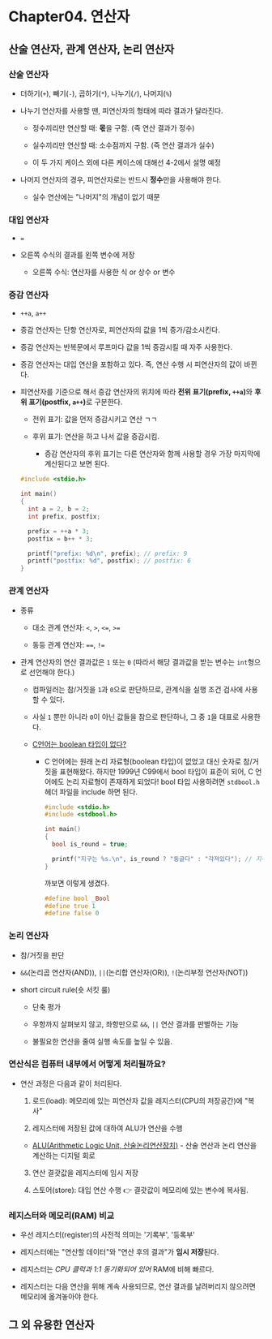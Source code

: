 # Chapter04. 연산자

## 산술 연산자, 관계 연산자, 논리 연산자

### 산술 연산자

  - 더하기(`+`), 빼기(`-`), 곱하기(`*`), 나누기(`/`), 나머지(`%`)

  - 나누기 연산자를 사용할 땐, 피연산자의 형태에 따라 결과가 달라진다.

    - 정수끼리만 연산할 때: <b>몫</b>을 구함. (즉 연산 결과가 정수)

    - 실수끼리만 연산할 때: 소수점까지 구함. (즉 연산 결과가 실수)

    - 이 두 가지 케이스 외에 다른 케이스에 대해선 4-2에서 설명 예정

  - 나머지 연산자의 경우, 피연산자로는 반드시 <b>정수</b>만을 사용해야 한다.

    - 실수 연산에는 "나머지"의 개념이 없기 때문

### 대입 연산자

- `=`

- 오른쪽 수식의 결과를 왼쪽 변수에 저장

  - 오른쪽 수식: 연산자를 사용한 식 or 상수 or 변수

### 증감 연산자

- `++a`, `a++`

- 증감 연산자는 단항 연산자로, 피연산자의 값을 1씩 증가/감소시킨다.

- 증감 연산자는 반복문에서 루프마다 값을 1씩 증감시킬 때 자주 사용한다.

- 증감 연산자는 대입 연산을 포함하고 있다. 즉, 연산 수행 시 피연산자의 값이 바뀐다.

- 피연산자를 기준으로 해서 증감 연산자의 위치에 따라 <b>전위 표기(prefix, `++a`)</b>와 <b>후위 표기(postfix, `a++`)</b>로 구분한다.

  - 전위 표기: 값을 먼저 증감시키고 연산 ㄱㄱ

  - 후위 표기: 연산을 하고 나서 값을 증감시킴.

    - 증감 연산자의 후위 표기는 다른 연산자와 함께 사용할 경우 가장 마지막에 계산된다고 보면 된다.

  ```c
  #include <stdio.h>

  int main()
  {
    int a = 2, b = 2;
    int prefix, postfix;

    prefix = ++a * 3;
    postfix = b++ * 3;

    printf("prefix: %d\n", prefix); // prefix: 9
    printf("postfix: %d", postfix); // postfix: 6
  }
  ```

### 관계 연산자

- 종류

  - 대소 관계 연산자: `<`, `>`, `<=`, `>=`

  - 동등 관계 연산자: `==`, `!=`

- 관계 연산자의 연산 결과값은 `1` 또는 `0` (따라서 해당 결과값을 받는 변수는 `int`형으로 선언해야 한다.)

  - 컴파일러는 참/거짓을 `1`과 `0`으로 판단하므로, 관계식을 실행 조건 검사에 사용할 수 있다.

  - 사실 `1` 뿐만 아니라 `0`이 아닌 값들을 참으로 판단하나, 그 중 `1`을 대표로 사용한다.

  - [C언어는 boolean 타입이 없다?](https://medium.com/@kyle_seongwoo_jun/c%EC%97%90%EC%84%9C-bool-%ED%83%80%EC%9E%85-%EA%B7%B8%EB%A6%AC%EA%B3%A0-%EC%9D%B4%EC%97%90-%EB%8C%80%ED%95%9C-%EA%B3%A0%EC%B0%B0-105ecaf1db02)

    - C 언어에는 원래 논리 자료형(boolean 타입)이 없었고 대신 숫자로 참/거짓을 표현해왔다. 하지만 1999년 C99에서 bool 타입이 표준이 되어, C 언어에도 논리 자료형이 존재하게 되었다! bool 타입 사용하려면 `stdbool.h` 헤더 파일을 include 하면 된다.

      ```c
      #include <stdio.h>
      #include <stdbool.h>

      int main()
      {
        bool is_round = true;

        printf("지구는 %s.\n", is_round ? "둥글다" : "각져있다"); // 지구는 둥글다.
      }
      ```

      까보면 이렇게 생겼다.

      ```h
      #define bool _Bool
      #define true 1
      #define false 0
      ```

### 논리 연산자

- 참/거짓을 판단

- `&&`(논리곱 연산자(AND)), `||`(논리합 연산자(OR)), `!`(논리부정 연산자(NOT))

- short circuit rule(숏 서킷 룰)

  - 단축 평가

  - 우항까지 살펴보지 않고, 좌항만으로 `&&`, `||` 연산 결과를 판별하는 기능

  - 불필요한 연산을 줄여 실행 속도를 높일 수 있음.

### 연산식은 컴퓨터 내부에서 어떻게 처리될까요?

- 연산 과정은 다음과 같이 처리된다.

  1. 로드(load): 메모리에 있는 피연산자 값을 레지스터(CPU의 저장공간)에 "복사"

  2. 레지스터에 저장된 값에 대하여 ALU가 연산을 수행

    - [ALU(Arithmetic Logic Unit, 산술논리연산장치)](https://ko.wikipedia.org/wiki/%EC%82%B0%EC%88%A0_%EB%85%BC%EB%A6%AC_%EC%9E%A5%EC%B9%98) - 산술 연산과 논리 연산을 계산하는 디지털 회로

  3. 연산 결괏값을 레지스터에 임시 저장

  4. 스토어(store): 대입 연산 수행 👉 결괏값이 메모리에 있는 변수에 복사됨.

### 레지스터와 메모리(RAM) 비교

- 우선 레지스터(register)의 사전적 의미는 '기록부', '등록부'

- 레지스터에는 "연산할 데이터"와 "연산 후의 결과"가 <b>임시 저장</b>된다.

- 레지스터는 *CPU 클럭과 1:1 동기화되어 있어* RAM에 비해 빠르다.

- 레지스터는 다음 연산을 위해 계속 사용되므로, 연산 결과를 날려버리지 않으려면 메모리에 옮겨놓아야 한다.

## 그 외 유용한 연산자

